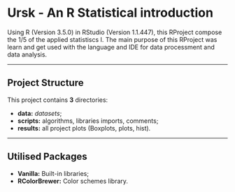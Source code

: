 # Ursk - An R Statistical introduction

Using R (Version 3.5.0) in RStudio (Version 1.1.447), this RProject compose the 1/5 of the applied statistiscs I. The main purpose of this RProject was learn and get used with the language and IDE for data processment and data analysis.

----------------------------------------

## Project Structure ##

This project contains __3__ directories:

* __data:__ _datasets_;
* __scripts:__ algorithms, libraries imports, comments;
* __results:__ all project plots (Boxplots, plots, hist).

----------------------------------------

## Utilised Packages ##

 * __Vanilla:__ Built-in libraries;
 * __RColorBrewer:__ Color schemes library.
